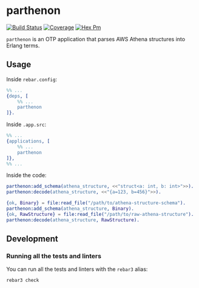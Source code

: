 # parthenon

[![Build Status](https://github.com/AntoineGagne/parthenon/actions/workflows/erlang.yml/badge.svg)](https://github.com/AntoineGagne/parthenon/actions)
[![Coverage](https://coveralls.io/repos/AntoineGagne/parthenon/badge.png?branch=master)](https://coveralls.io/r/AntoineGagne/parthenon?branch=master)
[![Hex Pm](http://img.shields.io/hexpm/v/parthenon.svg?style=flat)](https://hex.pm/packages/parthenon)

`parthenon` is an OTP application that parses AWS Athena structures into Erlang terms.

## Usage

Inside `rebar.config`:

```erl
%% ...
{deps, [
    %% ...
    parthenon
]}.
```

Inside ``.app.src``:

```erl
%% ...
{applications, [
    %% ...
    parthenon
]},
%% ...
```

Inside the code:

```erl
parthenon:add_schema(athena_structure, <<"struct<a: int, b: int>">>).
parthenon:decode(athena_structure, <<"{a=123, b=456}">>).

{ok, Binary} = file:read_file("/path/to/athena-structure-schema").
parthenon:add_schema(athena_structure, Binary).
{ok, RawStructure} = file:read_file("/path/to/raw-athena-structure").
parthenon:decode(athena_structure, RawStructure).
```

## Development

### Running all the tests and linters

You can run all the tests and linters with the ``rebar3`` alias:

```sh
rebar3 check
```
